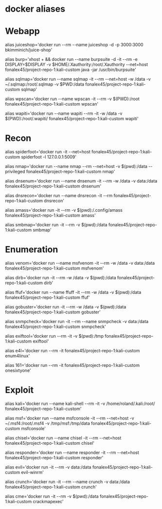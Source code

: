 # **docker aliases**

# Webapp

alias juiceshop='docker run --rm --name juiceshop -d -p 3000:3000 bkimminich/juice-shop'

alias burp='xhost + && docker run --name burpsuite -d -it --rm -e DISPLAY=$DISPLAY -v $HOME/.Xauthority:/root/.Xauthority --net=host fonalex45/project-repo-1:kali-custom java -jar /usr/bin/burpsuite'

alias sqlmap='docker run --name sqlmap -it --rm --net=host -w /data -v ~/.sqlmap:/root/.sqlmap -v $PWD:/data fonalex45/project-repo-1:kali-custom sqlmap'

alias wpscan='docker run --name wpscan -it --rm -v $(PWD):/root fonalex45/project-repo-1:kali-custom wpscan'

alias wapiti='docker run --name wapiti --rm -it -w /data -v $(PWD):/root/.wapiti/  fonalex45/project-repo-1:kali-custom wapiti'

# Recon

alias spiderfoot='docker run -it --net=host fonalex45/project-repo-1:kali-custom spiderfoot -l 127.0.0.1:5009'

alias nmap='docker run --name nmap --rm --net=host -v $(pwd):/data --privileged fonalex45/project-repo-1:kali-custom nmap'

alias dnsenum='docker run --name dnsenum -it --rm -w /data -v data:/data fonalex45/project-repo-1:kali-custom dnsenum'

alias dnsrecon='docker run --name dnsrecon -it --rm fonalex45/project-repo-1:kali-custom dnsrecon'

alias amass='docker run -it --rm -v $(pwd):/.config/amass fonalex45/project-repo-1:kali-custom amass'

alias smbmap='docker run -it --rm -v $(pwd):/data fonalex45/project-repo-1:kali-custom smbmap'


# Enumeration

alias venom='docker run --name msfvenom -it --rm -w /data -v data:/data fonalex45/project-repo-1:kali-custom msfvenom'

alias dirb='docker run -it --rm -w /data -v $(pwd):/data fonalex45/project-repo-1:kali-custom dirb'

alias ffuf='docker run --name ffuff -it --rm -w /data -v $(pwd):/data fonalex45/project-repo-1:kali-custom ffuf'

alias gobuster='docker run -it --rm -w /data -v $(pwd):/data fonalex45/project-repo-1:kali-custom gobuster'

alias snmpcheck='docker run -it --rm --name snmpcheck -v data:/data fonalex45/project-repo-1:kali-custom snmpcheck'

alias exiftool='docker run --rm -it -v $(pwd):/tmp fonalex45/project-repo-1:kali-custom exiftool'

alias e4l='docker run --rm -it fonalex45/project-repo-1:kali-custom enum4linux'

alias 161='docker run --rm -it fonalex45/project-repo-1:kali-custom onesixtyone'

# Exploit

alias kali='docker run --name kali-shell --rm -it -v /home/roland/.kali:/root/ fonalex45/project-repo-1:kali-custom'

alias msf='docker run --name msfconsole -it --rm --net=host  -v ~/.msf4:/root/.msf4 -v /tmp/msf:/tmp/data fonalex45/project-repo-1:kali-custom msfconsole'

alias chisel='docker run --name chisel -it --rm --net=host fonalex45/project-repo-1:kali-custom chisel'

alias responder='docker run --name responder -it --rm --net=host fonalex45/project-repo-1:kali-custom responder'

alias evil='docker run -it --rm -v data:/data fonalex45/project-repo-1:kali-custom evil-winrm'

alias crunch='docker run -it --rm --name crunch -v data:/data fonalex45/project-repo-1:kali-custom crunch'

alias cme='docker run -it --rm -v $(pwd):/data fonalex45/project-repo-1:kali-custom crackmapexec'
